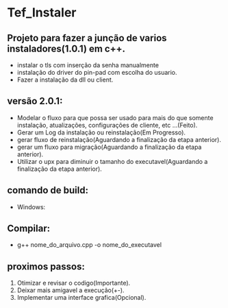 # Tef_Instaler
## Projeto para fazer a junção de varios instaladores(1.0.1) em c++.
- instalar o tls com inserção da senha manualmente
- instalação do driver do pin-pad com escolha do usuario.
- Fazer a instalação da dll ou client.
## versão 2.0.1:
- Modelar o fluxo para que possa ser usado para mais do que somente instalação, atualizações, configurações de cliente, etc ...(Feito).
- Gerar um Log da instalação ou reinstalação(Em Progresso).
- gerar fluxo de reinstalação(Aguardando a finalização da etapa anterior).
- gerar um fluxo para migração(Aguardando a finalização da etapa anterior).
- Utilizar o upx para diminuir o tamanho do executavel(Aguardando a finalização da etapa anterior).
## comando de build:
- Windows:
## Compilar:
- g++ nome_do_arquivo.cpp -o nome_do_executavel
## proximos passos:
1. Otimizar e revisar o codigo(Importante).
2. Deixar mais amigavel a execução(+-).
3. Implementar uma interface grafica(Opcional).
